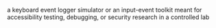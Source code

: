 a keyboard event logger simulator or an input-event toolkit meant for accessibility testing, debugging, or security research in a controlled lab
